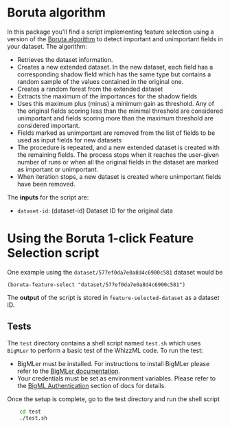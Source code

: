 # Boruta algorithm

In this package you'll find a script implementing feature selection using
a version of the
[Boruta algorithm](https://www.jstatsoft.org/article/view/v036i11/v36i11.pdf)
to detect important and unimportant fields in your dataset. The algorithm:

- Retrieves the dataset information.
- Creates a new extended dataset. In the new dataset, each field has a
  corresponding shadow field which has the same type but contains a random
  sample of the values contained in the original one.
- Creates a random forest from the extended dataset
- Extracts the maximum of the importances for the shadow fields
- Uses this maximum plus (minus) a minimum gain as threshold. Any of the
  original fields scoring less than the minimal threshold are considered
  unimportant and fields scoring more than the maximum threshold are
  considered important.
- Fields marked as unimportant are removed from the list of fields to be used
  as input fields for new datasets
- The procedure is repeated, and a new extended dataset is created with
  the remaining fields. The process stops when it reaches the user-given number
  of runs or when all the original fields in the dataset are marked as
  important or unimportant.
- When iteration stops, a new dataset is created where unimportant fields have
  been removed.

The **inputs** for the script are:

* `dataset-id`: (dataset-id) Dataset ID for the original data

# Using the Boruta 1-click Feature Selection script

One example using the `dataset/577ef0da7e0a8d4c6900c581` dataset would be

```
(boruta-feature-select "dataset/577ef0da7e0a8d4c6900c581")
```

The **output** of the script is stored in `feature-selected-dataset` as a
dataset ID.

## Tests

The `test` directory contains a shell script named `test.sh`
which uses `BigMLer` to perform a basic test of the WhizzML code. To run the
test:

- BigMLer must be installed. For instructions to install BigMLer please refer
to the [BigMLer documentation](http://bigmler.readthedocs.io/en/latest/#bigmler-installation).
- Your credentials must be set as environment variables. Please refer to
the [BigML Authentication](http://bigmler.readthedocs.io/en/latest/#bigml-authentication)
section of docs for details.

Once the setup is complete, go to the test directory and run the shell script

```bash
    cd test
    ./test.sh
```
